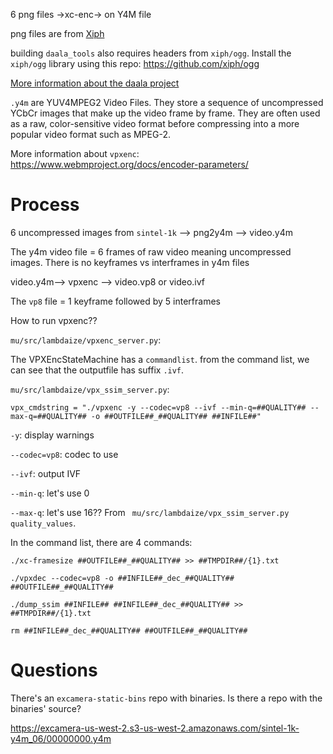 
6 png files ->xc-enc-> on Y4M file

png files are from [Xiph](https://media.xiph.org/sintel/sintel-1k-png16/)

building `daala_tools` also requires headers from `xiph/ogg`. Install the `xiph/ogg` library using this repo: https://github.com/xiph/ogg

[More information about the daala project](https://wiki.xiph.org/Daala_Quickstart)


`.y4m` are YUV4MPEG2 Video Files. They store a sequence of uncompressed YCbCr
images that make up the video frame by frame. They are often used as a raw,
color-sensitive video format before compressing into a more popular video format
such as MPEG-2.

More information about `vpxenc`: https://www.webmproject.org/docs/encoder-parameters/

# Process

6 uncompressed images from `sintel-1k` --> png2y4m --> video.y4m

The y4m video file = 6 frames of raw video meaning uncompressed images. There is
no keyframes vs interframes in y4m files






video.y4m--> vpxenc --> video.vp8 or video.ivf

The `vp8` file = 1 keyframe followed by 5 interframes

How to run vpxenc??


`mu/src/lambdaize/vpxenc_server.py`:

The VPXEncStateMachine has a `commandlist`. from the command list, we can see that the outputfile has suffix `.ivf`.

`mu/src/lambdaize/vpx_ssim_server.py`:

`vpx_cmdstring = "./vpxenc -y --codec=vp8 --ivf --min-q=##QUALITY## --max-q=##QUALITY## -o ##OUTFILE##_##QUALITY## ##INFILE##"`

`-y`: display warnings

`--codec=vp8`: codec to use

`--ivf`: output IVF

`--min-q`: let's use 0 

`--max-q`: let's use 16?? From `
mu/src/lambdaize/vpx_ssim_server.py` `quality_values`.



In the command list, there are 4 commands:

`./xc-framesize ##OUTFILE##_##QUALITY## >> ##TMPDIR##/{1}.txt`

`./vpxdec --codec=vp8 -o ##INFILE##_dec_##QUALITY## ##OUTFILE##_##QUALITY##`

`./dump_ssim ##INFILE## ##INFILE##_dec_##QUALITY## >> ##TMPDIR##/{1}.txt`

`rm ##INFILE##_dec_##QUALITY## ##OUTFILE##_##QUALITY##`









# Questions

There's an `excamera-static-bins` repo with binaries. Is there a repo with the
binaries' source?





https://excamera-us-west-2.s3-us-west-2.amazonaws.com/sintel-1k-y4m_06/00000000.y4m